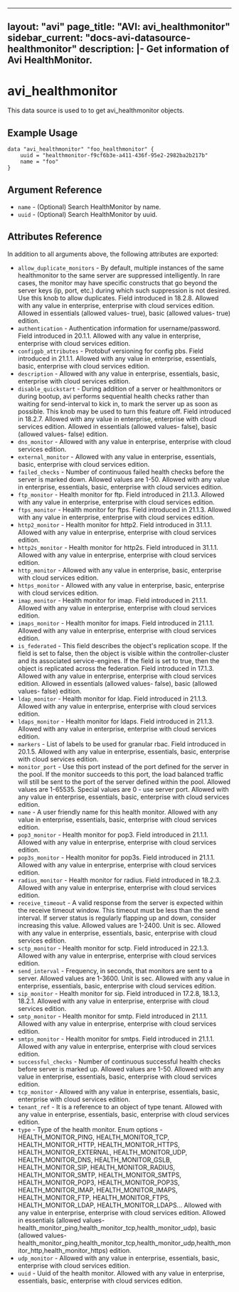 <!--
    Copyright 2021 VMware, Inc.
    SPDX-License-Identifier: Mozilla Public License 2.0
-->
---
layout: "avi"
page_title: "AVI: avi_healthmonitor"
sidebar_current: "docs-avi-datasource-healthmonitor"
description: |-
  Get information of Avi HealthMonitor.
---

# avi_healthmonitor

This data source is used to to get avi_healthmonitor objects.

## Example Usage

```hcl
data "avi_healthmonitor" "foo_healthmonitor" {
    uuid = "healthmonitor-f9cf6b3e-a411-436f-95e2-2982ba2b217b"
    name = "foo"
}
```

## Argument Reference

* `name` - (Optional) Search HealthMonitor by name.
* `uuid` - (Optional) Search HealthMonitor by uuid.

## Attributes Reference

In addition to all arguments above, the following attributes are exported:

* `allow_duplicate_monitors` - By default, multiple instances of the same healthmonitor to the same server are suppressed intelligently. In rare cases, the monitor may have specific constructs that go beyond the server keys (ip, port, etc.) during which such suppression is not desired. Use this knob to allow duplicates. Field introduced in 18.2.8. Allowed with any value in enterprise, enterprise with cloud services edition. Allowed in essentials (allowed values- true), basic (allowed values- true) edition.
* `authentication` - Authentication information for username/password. Field introduced in 20.1.1. Allowed with any value in enterprise, enterprise with cloud services edition.
* `configpb_attributes` - Protobuf versioning for config pbs. Field introduced in 21.1.1. Allowed with any value in enterprise, essentials, basic, enterprise with cloud services edition.
* `description` - Allowed with any value in enterprise, essentials, basic, enterprise with cloud services edition.
* `disable_quickstart` - During addition of a server or healthmonitors or during bootup, avi performs sequential health checks rather than waiting for send-interval to kick in, to mark the server up as soon as possible. This knob may be used to turn this feature off. Field introduced in 18.2.7. Allowed with any value in enterprise, enterprise with cloud services edition. Allowed in essentials (allowed values- false), basic (allowed values- false) edition.
* `dns_monitor` - Allowed with any value in enterprise, enterprise with cloud services edition.
* `external_monitor` - Allowed with any value in enterprise, essentials, basic, enterprise with cloud services edition.
* `failed_checks` - Number of continuous failed health checks before the server is marked down. Allowed values are 1-50. Allowed with any value in enterprise, essentials, basic, enterprise with cloud services edition.
* `ftp_monitor` - Health monitor for ftp. Field introduced in 21.1.3. Allowed with any value in enterprise, enterprise with cloud services edition.
* `ftps_monitor` - Health monitor for ftps. Field introduced in 21.1.3. Allowed with any value in enterprise, enterprise with cloud services edition.
* `http2_monitor` - Health monitor for http2. Field introduced in 31.1.1. Allowed with any value in enterprise, enterprise with cloud services edition.
* `http2s_monitor` - Health monitor for http2s. Field introduced in 31.1.1. Allowed with any value in enterprise, enterprise with cloud services edition.
* `http_monitor` - Allowed with any value in enterprise, basic, enterprise with cloud services edition.
* `https_monitor` - Allowed with any value in enterprise, basic, enterprise with cloud services edition.
* `imap_monitor` - Health monitor for imap. Field introduced in 21.1.1. Allowed with any value in enterprise, enterprise with cloud services edition.
* `imaps_monitor` - Health monitor for imaps. Field introduced in 21.1.1. Allowed with any value in enterprise, enterprise with cloud services edition.
* `is_federated` - This field describes the object's replication scope. If the field is set to false, then the object is visible within the controller-cluster and its associated service-engines. If the field is set to true, then the object is replicated across the federation. Field introduced in 17.1.3. Allowed with any value in enterprise, enterprise with cloud services edition. Allowed in essentials (allowed values- false), basic (allowed values- false) edition.
* `ldap_monitor` - Health monitor for ldap. Field introduced in 21.1.3. Allowed with any value in enterprise, enterprise with cloud services edition.
* `ldaps_monitor` - Health monitor for ldaps. Field introduced in 21.1.3. Allowed with any value in enterprise, enterprise with cloud services edition.
* `markers` - List of labels to be used for granular rbac. Field introduced in 20.1.5. Allowed with any value in enterprise, essentials, basic, enterprise with cloud services edition.
* `monitor_port` - Use this port instead of the port defined for the server in the pool. If the monitor succeeds to this port, the load balanced traffic will still be sent to the port of the server defined within the pool. Allowed values are 1-65535. Special values are 0 - use server port. Allowed with any value in enterprise, essentials, basic, enterprise with cloud services edition.
* `name` - A user friendly name for this health monitor. Allowed with any value in enterprise, essentials, basic, enterprise with cloud services edition.
* `pop3_monitor` - Health monitor for pop3. Field introduced in 21.1.1. Allowed with any value in enterprise, enterprise with cloud services edition.
* `pop3s_monitor` - Health monitor for pop3s. Field introduced in 21.1.1. Allowed with any value in enterprise, enterprise with cloud services edition.
* `radius_monitor` - Health monitor for radius. Field introduced in 18.2.3. Allowed with any value in enterprise, enterprise with cloud services edition.
* `receive_timeout` - A valid response from the server is expected within the receive timeout window. This timeout must be less than the send interval. If server status is regularly flapping up and down, consider increasing this value. Allowed values are 1-2400. Unit is sec. Allowed with any value in enterprise, essentials, basic, enterprise with cloud services edition.
* `sctp_monitor` - Health monitor for sctp. Field introduced in 22.1.3. Allowed with any value in enterprise, enterprise with cloud services edition.
* `send_interval` - Frequency, in seconds, that monitors are sent to a server. Allowed values are 1-3600. Unit is sec. Allowed with any value in enterprise, essentials, basic, enterprise with cloud services edition.
* `sip_monitor` - Health monitor for sip. Field introduced in 17.2.8, 18.1.3, 18.2.1. Allowed with any value in enterprise, enterprise with cloud services edition.
* `smtp_monitor` - Health monitor for smtp. Field introduced in 21.1.1. Allowed with any value in enterprise, enterprise with cloud services edition.
* `smtps_monitor` - Health monitor for smtps. Field introduced in 21.1.1. Allowed with any value in enterprise, enterprise with cloud services edition.
* `successful_checks` - Number of continuous successful health checks before server is marked up. Allowed values are 1-50. Allowed with any value in enterprise, essentials, basic, enterprise with cloud services edition.
* `tcp_monitor` - Allowed with any value in enterprise, essentials, basic, enterprise with cloud services edition.
* `tenant_ref` - It is a reference to an object of type tenant. Allowed with any value in enterprise, essentials, basic, enterprise with cloud services edition.
* `type` - Type of the health monitor. Enum options - HEALTH_MONITOR_PING, HEALTH_MONITOR_TCP, HEALTH_MONITOR_HTTP, HEALTH_MONITOR_HTTPS, HEALTH_MONITOR_EXTERNAL, HEALTH_MONITOR_UDP, HEALTH_MONITOR_DNS, HEALTH_MONITOR_GSLB, HEALTH_MONITOR_SIP, HEALTH_MONITOR_RADIUS, HEALTH_MONITOR_SMTP, HEALTH_MONITOR_SMTPS, HEALTH_MONITOR_POP3, HEALTH_MONITOR_POP3S, HEALTH_MONITOR_IMAP, HEALTH_MONITOR_IMAPS, HEALTH_MONITOR_FTP, HEALTH_MONITOR_FTPS, HEALTH_MONITOR_LDAP, HEALTH_MONITOR_LDAPS... Allowed with any value in enterprise, enterprise with cloud services edition. Allowed in essentials (allowed values- health_monitor_ping,health_monitor_tcp,health_monitor_udp), basic (allowed values- health_monitor_ping,health_monitor_tcp,health_monitor_udp,health_monitor_http,health_monitor_https) edition.
* `udp_monitor` - Allowed with any value in enterprise, essentials, basic, enterprise with cloud services edition.
* `uuid` - Uuid of the health monitor. Allowed with any value in enterprise, essentials, basic, enterprise with cloud services edition.

